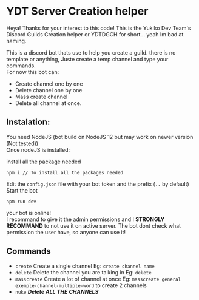 # YDT Server Creation helper

Heya!
Thanks for your interest to this code!
This is the Yukiko Dev Team's Discord Guilds Creation helper or YDTDGCH for short... yeah Im bad at naming.

This is a discord bot thats use to help you create a guild. there is no template or anything, Juste create a temp channel and type your commands.  
For now this bot can:
+ Create channel one by one
+ Delete channel one by one
+ Mass create channel
+ Delete all channel at once.

## Instalation: 
You need NodeJS (bot build on NodeJS 12 but may work on newer version (Not tested))  
Once nodeJS is installed:  
  
install all the package needed  
```
npm i // To install all the packages needed
```
Edit the `config.json` file with your bot token and the prefix (`..` by default)  
Start the bot
```
npm run dev
```
your bot is online!  
I recommand to give it the admin permissions and I **STRONGLY RECOMMAND** to not use it on active server. The bot dont check what permission the user have, so anyone can use it!  
  
## Commands
+ `create` Create a single channel Eg: `create channel name`
+ `delete` Delete the channel you are talking in Eg: `delete`
+ `masscreate` Create a lot of channel at once Eg: `masscreate general exemple-channel-multiple-word` to create 2 channels
+ `nuke` ***Delete ALL THE CHANNELS***